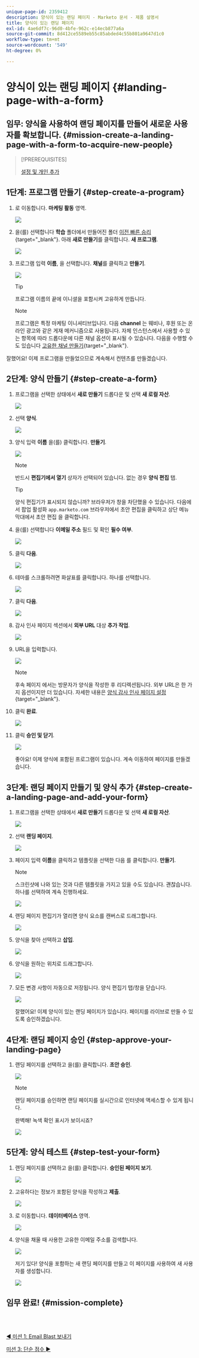 ```yaml
---
unique-page-id: 2359412
description: 양식이 있는 랜딩 페이지 - Marketo 문서 - 제품 설명서
title: 양식이 있는 랜딩 페이지
exl-id: 4ae6df7c-96d0-4bfe-962c-e14ecb877a6a
source-git-commit: 8d412ce5589eb55c85abded4c55b801a9647d1c0
workflow-type: tm+mt
source-wordcount: '549'
ht-degree: 0%

---
```


# 양식이 있는 랜딩 페이지 {#landing-page-with-a-form}

## 임무: 양식을 사용하여 랜딩 페이지를 만들어 새로운 사용자를 확보합니다. {#mission-create-a-landing-page-with-a-form-to-acquire-new-people}

>[!PREREQUISITES]
>
>[설정 및 개인 추가](/help/marketo/getting-started/quick-wins/get-set-up-and-add-a-person.md)

## 1단계: 프로그램 만들기 {#step-create-a-program}

1. 로 이동합니다. **마케팅 활동** 영역.

   ![](assets/landing-page-with-a-form-1.png)

1. 을(를) 선택합니다 **학습** 폴더에서 만들어진 폴더 [이전 빠른 승리](/help/marketo/getting-started/quick-wins/send-an-email.md){target=&quot;_blank&quot;}. 아래 **새로 만들기**&#x200B;를 클릭합니다. **새 프로그램**.

   ![](assets/landing-page-with-a-form-2.png)

1. 프로그램 입력 **이름**, 을 선택합니다. **채널**&#x200B;를 클릭하고 **만들기**.

   ![](assets/landing-page-with-a-form-3.png)

   >[!TIP]
   >
   >프로그램 이름의 끝에 이니셜을 포함시켜 고유하게 만듭니다.

   >[!NOTE]
   >
   >프로그램은 특정 마케팅 이니셔티브입니다. 다음 **channel** 는 웨비나, 후원 또는 온라인 광고와 같은 게재 메커니즘으로 사용됩니다. 자체 인스턴스에서 사용할 수 있는 항목에 따라 드롭다운에 다른 채널 옵션이 표시될 수 있습니다. 다음을 수행할 수도 있습니다 [고유한 채널 만들기](/help/marketo/product-docs/administration/tags/create-a-program-channel.md){target=&quot;_blank&quot;}.

잘했어요! 이제 프로그램을 만들었으므로 계속해서 컨텐츠를 만들겠습니다.

## 2단계: 양식 만들기 {#step-create-a-form}

1. 프로그램을 선택한 상태에서 **새로 만들기** 드롭다운 및 선택 **새 로컬 자산**.

   ![](assets/landing-page-with-a-form-4.png)

1. 선택 **양식**.

   ![](assets/landing-page-with-a-form-5.png)

1. 양식 입력 **이름** 을(를) 클릭합니다. **만들기**.

   ![](assets/landing-page-with-a-form-6.png)

   >[!NOTE]
   >
   >반드시 **편집기에서 열기** 상자가 선택되어 있습니다. 없는 경우 **양식 편집** 탭.

   >[!TIP]
   >
   >양식 편집기가 표시되지 않습니까? 브라우저가 창을 차단했을 수 있습니다. 다음에서 팝업 활성화 `app.marketo.com` 브라우저에서 초안 편집을 클릭하고 상단 메뉴 막대에서 초안 편집 을 클릭합니다.

1. 을(를) 선택합니다 **이메일 주소** 필드 및 확인 **필수 여부**.

   ![](assets/landing-page-with-a-form-7.png)

1. 클릭 **다음**.

   ![](assets/landing-page-with-a-form-8.png)

1. 테마를 스크롤하려면 화살표를 클릭합니다. 하나를 선택합니다.

   ![](assets/landing-page-with-a-form-9.png)

1. 클릭 **다음**.

   ![](assets/landing-page-with-a-form-10.png)

1. 감사 인사 페이지 섹션에서 **외부 URL** 대상 **추가 작업**.

   ![](assets/landing-page-with-a-form-11.png)

1. URL을 입력합니다.

   ![](assets/landing-page-with-a-form-12.png)

   >[!NOTE]
   >
   >후속 페이지 에서는 방문자가 양식을 작성한 후 리디렉션됩니다. 외부 URL은 한 가지 옵션이지만 더 있습니다. 자세한 내용은 [양식 감사 인사 페이지 설정](/help/marketo/product-docs/demand-generation/forms/creating-a-form/set-a-form-thank-you-page.md){target=&quot;_blank&quot;}.

1. 클릭 **완료**.

   ![](assets/landing-page-with-a-form-13.png)

1. 클릭 **승인 및 닫기**.

   ![](assets/landing-page-with-a-form-14.png)

   좋아요! 이제 양식에 포함된 프로그램이 있습니다. 계속 이동하여 페이지를 만들겠습니다.

## 3단계: 랜딩 페이지 만들기 및 양식 추가 {#step-create-a-landing-page-and-add-your-form}

1. 프로그램을 선택한 상태에서 **새로 만들기** 드롭다운 및 선택 **새 로컬 자산**.

   ![](assets/landing-page-with-a-form-15.png)

1. 선택 **랜딩 페이지**.

   ![](assets/landing-page-with-a-form-16.png)

1. 페이지 입력 **이름**&#x200B;을 클릭하고 템플릿을 선택한 다음 를 클릭합니다. **만들기**.

   >[!NOTE]
   >
   >스크린샷에 나와 있는 것과 다른 템플릿을 가지고 있을 수도 있습니다. 괜찮습니다. 하나를 선택하여 계속 진행하세요.

   ![](assets/landing-page-with-a-form-17.png)

1. 랜딩 페이지 편집기가 열리면 양식 요소를 캔버스로 드래그합니다.

   ![](assets/landing-page-with-a-form-18.png)

1. 양식을 찾아 선택하고 **삽입**.

   ![](assets/landing-page-with-a-form-19.png)

1. 양식을 원하는 위치로 드래그합니다.

   ![](assets/landing-page-with-a-form-20.png)

1. 모든 변경 사항이 자동으로 저장됩니다. 양식 편집기 탭/창을 닫습니다.

   ![](assets/landing-page-with-a-form-21.png)

   잘했어요! 이제 양식이 있는 랜딩 페이지가 있습니다. 페이지를 라이브로 만들 수 있도록 승인하겠습니다.

## 4단계: 랜딩 페이지 승인 {#step-approve-your-landing-page}

1. 랜딩 페이지를 선택하고 을(를) 클릭합니다. **초안 승인**.

   ![](assets/landing-page-with-a-form-22.png)

   >[!NOTE]
   >
   >랜딩 페이지를 승인하면 랜딩 페이지를 실시간으로 인터넷에 액세스할 수 있게 됩니다.

   완벽해! 녹색 확인 표시가 보이시죠?

   ![](assets/landing-page-with-a-form-23.png)

## 5단계: 양식 테스트 {#step-test-your-form}

1. 랜딩 페이지를 선택하고 을(를) 클릭합니다. **승인된 페이지 보기**.

   ![](assets/landing-page-with-a-form-24.png)

1. 고유하다는 정보가 포함된 양식을 작성하고 **제출**.

   ![](assets/landing-page-with-a-form-25.png)

1. 로 이동합니다. **데이터베이스** 영역.

   ![](assets/landing-page-with-a-form-26.png)

1. 양식을 채울 때 사용한 고유한 이메일 주소를 검색합니다.

   ![](assets/landing-page-with-a-form-27.png)

   저기 있다! 양식을 포함하는 새 랜딩 페이지를 만들고 이 페이지를 사용하여 새 사용자를 생성합니다.

   ![](assets/landing-page-with-a-form-28.png)

## 임무 완료! {#mission-complete}

<br> 

[◄ 미션 1: Email Blast 보내기](/help/marketo/getting-started/quick-wins/send-an-email.md)

[미션 3: 단순 점수 ►](/help/marketo/getting-started/quick-wins/simple-scoring.md)
